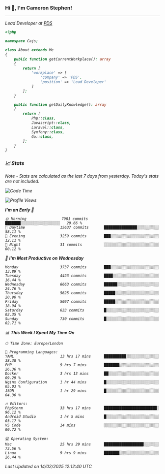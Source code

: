 ### Hi 👋, I'm Cameron Stephen!
<hr>
<p><em>Lead Developer at <a href="https://prindatasolutions.co.uk">PDS</a></p>


```php
<?php

namespace Cajs;

class About extends Me
{
    public function getCurrentWorkplace(): array
    {
        return [
            'workplace' => [
                'company' => 'PDS',
                'position' => 'Lead Developer'
            ]
        ];
    }

    public function getDailyKnowledge(): array
    {
        return [
            Php::class,
            Javascript::class,
            Laravel::class,
            Symfony::class,
            Go::class,
        ];
    }
}
```

### 📈 Stats
<p><em>Note - Stats are calculated as the last 7 days from yesterday. Today's stats are not included.</em></p>


<!--START_SECTION:waka-->
![Code Time](http://img.shields.io/badge/Code%20Time-4%2C317%20hrs%2014%20mins-blue)

![Profile Views](http://img.shields.io/badge/Profile%20Views-0-blue)

**I'm an Early 🐤** 

```text
🌞 Morning                7981 commits        ███████░░░░░░░░░░░░░░░░░░   29.66 % 
🌆 Daytime                15637 commits       ███████████████░░░░░░░░░░   58.11 % 
🌃 Evening                3259 commits        ███░░░░░░░░░░░░░░░░░░░░░░   12.11 % 
🌙 Night                  31 commits          ░░░░░░░░░░░░░░░░░░░░░░░░░   00.12 % 
```
📅 **I'm Most Productive on Wednesday** 

```text
Monday                   3737 commits        ███░░░░░░░░░░░░░░░░░░░░░░   13.89 % 
Tuesday                  4423 commits        ████░░░░░░░░░░░░░░░░░░░░░   16.44 % 
Wednesday                6663 commits        ██████░░░░░░░░░░░░░░░░░░░   24.76 % 
Thursday                 5625 commits        █████░░░░░░░░░░░░░░░░░░░░   20.90 % 
Friday                   5097 commits        █████░░░░░░░░░░░░░░░░░░░░   18.94 % 
Saturday                 633 commits         █░░░░░░░░░░░░░░░░░░░░░░░░   02.35 % 
Sunday                   730 commits         █░░░░░░░░░░░░░░░░░░░░░░░░   02.71 % 
```


📊 **This Week I Spent My Time On** 

```text
🕑︎ Time Zone: Europe/London

💬 Programming Languages: 
YAML                     13 hrs 17 mins      ██████████░░░░░░░░░░░░░░░   38.38 % 
PHP                      9 hrs 7 mins        ███████░░░░░░░░░░░░░░░░░░   26.36 % 
Docker                   3 hrs 13 mins       ██░░░░░░░░░░░░░░░░░░░░░░░   09.29 % 
Nginx Configuration      1 hr 44 mins        █░░░░░░░░░░░░░░░░░░░░░░░░   05.03 % 
JSON                     1 hr 29 mins        █░░░░░░░░░░░░░░░░░░░░░░░░   04.30 % 

🔥 Editors: 
PhpStorm                 33 hrs 17 mins      ████████████████████████░   96.12 % 
Android Studio           1 hr 5 mins         █░░░░░░░░░░░░░░░░░░░░░░░░   03.17 % 
VS Code                  14 mins             ░░░░░░░░░░░░░░░░░░░░░░░░░   00.72 % 

💻 Operating System: 
Mac                      25 hrs 29 mins      ██████████████████░░░░░░░   73.56 % 
Linux                    9 hrs 9 mins        ███████░░░░░░░░░░░░░░░░░░   26.44 % 
```


 Last Updated on 14/02/2025 12:12:40 UTC
<!--END_SECTION:waka-->
